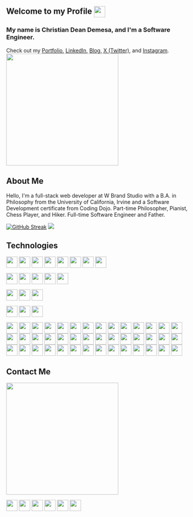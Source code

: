 ## Welcome to my Profile <a href="https://camo.githubusercontent.com/d3359cb00ab0b5ed8f2e1fe3fceb4fbaf3b614340f8c0db99c17b9f50b351770/68747470733a2f2f656d6f6a69732e736c61636b6d6f6a69732e636f6d2f656d6f6a69732f696d616765732f313533313834393433302f343234362f626c6f622d73756e676c61737365732e6769663f31353331383439343330" target="blank"><img align="center" src="https://camo.githubusercontent.com/d3359cb00ab0b5ed8f2e1fe3fceb4fbaf3b614340f8c0db99c17b9f50b351770/68747470733a2f2f656d6f6a69732e736c61636b6d6f6a69732e636f6d2f656d6f6a69732f696d616765732f313533313834393433302f343234362f626c6f622d73756e676c61737365732e6769663f31353331383439343330" height="30" /></a>

### My name is Christian Dean Demesa, and I'm a Software Engineer.
Check out my [Portfolio](https://christian-dean-demesa-portfolio.netlify.app/), [LinkedIn](https://www.linkedin.com/in/dyslecixdev/), [Blog](https://logiclyceum.com/), [X (Twitter)](https://twitter.com/DyslecixDev), and [Instagram](https://www.instagram.com/dyslecixdev/).
<br/>
<a href="https://media4.giphy.com/media/1GEATImIxEXVR79Dhk/giphy.gif?cid=ecf05e478nfj4pbbkeapo5cuahzcgf9apq4eo0pov8ojncil&rid=giphy.gif&ct=g" target="blank"><img align="center" src="https://media4.giphy.com/media/1GEATImIxEXVR79Dhk/giphy.gif?cid=ecf05e478nfj4pbbkeapo5cuahzcgf9apq4eo0pov8ojncil&rid=giphy.gif&ct=g" height="300" /></a>

## About Me
Hello, I'm a full-stack web developer at W Brand Studio with a B.A. in Philosophy from the University of California, Irvine and a Software Development certificate from Coding Dojo. Part-time Philosopher, Pianist, Chess Player, and Hiker. Full-time Software Engineer and Father.

[![GitHub Streak](https://github-readme-streak-stats.herokuapp.com?user=dyslecixdev&date_format=M%20j%5B%2C%20Y%5D)](https://git.io/streak-stats)
<img src="https://github-readme-stats.vercel.app/api/top-langs/?username=dyslecixdev&layout=compact&repo=github-readme-stats" />

## Technologies

<a href="https://img.shields.io/badge/Languages-HTML-f9501c" target="blank"><img align="center" src="https://img.shields.io/badge/Languages-HTML-f9501c" height="30" /></a>
<a href="https://img.shields.io/badge/-CSS-1878bb" target="blank"><img align="center" src="https://img.shields.io/badge/-CSS-1878bb" height="30" /></a>
<a href="https://img.shields.io/badge/-JavaScript-F0DB4F" target="blank"><img align="center" src="https://img.shields.io/badge/-JavaScript-F0DB4F" height="30" /></a>
<a href="https://img.shields.io/badge/-TypeScript-0079CA" target="blank"><img align="center" src="https://img.shields.io/badge/-TypeScript-0079CA" height="30" /></a>
<a href="https://img.shields.io/badge/-Python-FFC300" target="blank"><img align="center" src="https://img.shields.io/badge/-Python-FFC300" height="30" /></a>
<a href="https://img.shields.io/badge/-Java-EC2A2D" target="blank"><img align="center" src="https://img.shields.io/badge/-Java-EC2A2D" height="30" /></a>
<a href="https://img.shields.io/badge/-NoSQL-037805" target="blank"><img align="center" src="https://img.shields.io/badge/-NoSQL-037805" height="30" /></a>
<a href="https://img.shields.io/badge/-SQL-1E75BA" target="blank"><img align="center" src="https://img.shields.io/badge/-SQL-1E75BA" height="30" /></a>

<a href="https://img.shields.io/badge/Frameworks-React.js-00D5F7" target="blank"><img align="center" src="https://img.shields.io/badge/Frameworks and Libraries-React.js-00D5F7" height="30" /></a>
<a href="https://img.shields.io/badge/-Next.js-black" target="blank"><img align="center" src="https://img.shields.io/badge/-Next.js-black" height="30" /></a>
<a href="https://img.shields.io/badge/-Angular-D6002F" target="blank"><img align="center" src="https://img.shields.io/badge/-Angular-D6002F" height="30" /></a>
<a href="https://img.shields.io/badge/-Flask-white" target="blank"><img align="center" src="https://img.shields.io/badge/-Flask-white" height="30" /></a>
<a href="https://img.shields.io/badge/-Spring Boot-72B646" target="blank"><img align="center" src="https://img.shields.io/badge/-Spring Boot-72B646" height="30" /></a>

<a href="https://img.shields.io/badge/Databases-MongoDB-5FAB49" target="blank"><img align="center" src="https://img.shields.io/badge/Databases-MongoDB-5FAB49" height="30" /></a>
<a href="https://img.shields.io/badge/-MySQL-106279" target="blank"><img align="center" src="https://img.shields.io/badge/-MySQL-106279" height="30" /></a>
<a href="https://img.shields.io/badge/-SQLite-4E7AAD" target="blank"><img align="center" src="https://img.shields.io/badge/-SQLite-4E7AAD" height="30" /></a>

<a href="https://img.shields.io/badge/Deployment-Vercel-black" target="blank"><img align="center" src="https://img.shields.io/badge/Deployment-Vercel-black" height="30" /></a>
<a href="https://img.shields.io/badge/-Netlify-34C3BB" target="blank"><img align="center" src="https://img.shields.io/badge/-Netlify-34C3BB" height="30" /></a>
<a href="https://img.shields.io/badge/-Render-74f0cc" target="blank"><img align="center" src="https://img.shields.io/badge/-Render-74f0cc" height="30" /></a>

<a href="https://img.shields.io/badge/Other Tools-VS Code-black" target="blank"><img align="center" src="https://img.shields.io/badge/Other Tools-VS Code-black" height="30" /></a>
<a href="https://img.shields.io/badge/-Git-F0573B" target="blank"><img align="center" src="https://img.shields.io/badge/-Git-F0573B" height="30" /></a>
<a href="https://img.shields.io/badge/-GitHub-black" target="blank"><img align="center" src="https://img.shields.io/badge/-GitHub-black" height="30" /></a>
<a href="https://img.shields.io/badge/-Bitbucket-2F88FF" target="blank"><img align="center" src="https://img.shields.io/badge/-Bitbucket-2F88FF" height="30" /></a>
<a href="https://img.shields.io/badge/-Figma-F34E1D" target="blank"><img align="center" src="https://img.shields.io/badge/-Figma-F34E1D" height="30" /></a>
<a href="https://img.shields.io/badge/-Canva-33c6cd" target="blank"><img align="center" src="https://img.shields.io/badge/-Canva-33c6cd" height="30" /></a>
<a href="https://img.shields.io/badge/-jQuery-146DAE" target="blank"><img align="center" src="https://img.shields.io/badge/-jQuery-146DAE" height="30" /></a>
<a href="https://img.shields.io/badge/-Vite-FCB923" target="blank"><img align="center" src="https://img.shields.io/badge/-Vite-FCB923" height="30" /></a>
<a href="https://img.shields.io/badge/-ESLint-EA6322" target="blank"><img align="center" src="https://img.shields.io/badge/-ESLint-EA6322" height="30" /></a>
<a href="https://img.shields.io/badge/-Prettier-C08EC0" target="blank"><img align="center" src="https://img.shields.io/badge/-Prettier-C08EC0" height="30" /></a>
<a href="https://img.shields.io/badge/-Docker-259EC8" target="blank"><img align="center" src="https://img.shields.io/badge/-Docker-259EC8" height="30" /></a>
<a href="https://img.shields.io/badge/-Node.js-7FC728" target="blank"><img align="center" src="https://img.shields.io/badge/-Node.js-7FC728" height="30" /></a>
<a href="https://img.shields.io/badge/-Express.js-F0DB4F" target="blank"><img align="center" src="https://img.shields.io/badge/-Express.js-F0DB4F" height="30" /></a>
<a href="https://img.shields.io/badge/-Mongoose-5FAB49" target="blank"><img align="center" src="https://img.shields.io/badge/-Mongoose-5FAB49" height="30" /></a>
<a href="https://img.shields.io/badge/-Puppeteer-3cd9a4" target="blank"><img align="center" src="https://img.shields.io/badge/-Puppeteer-3cd9a4" height="30" /></a>
<a href="https://img.shields.io/badge/-NumPy-547cd0" target="blank"><img align="center" src="https://img.shields.io/badge/-NumPy-547cd0" height="30" /></a>
<a href="https://img.shields.io/badge/-Pandas-1c0f5a" target="blank"><img align="center" src="https://img.shields.io/badge/-Pandas-1c0f5a" height="30" /></a>
<a href="https://img.shields.io/badge/-Postman-FA7241" target="blank"><img align="center" src="https://img.shields.io/badge/-Postman-FA7241" height="30" /></a>
<a href="https://img.shields.io/badge/-Firebase-FA7241" target="blank"><img align="center" src="https://img.shields.io/badge/-Firebase-FA7241" height="30" /></a>
<a href="https://img.shields.io/badge/-Supabase-42D093" target="blank"><img align="center" src="https://img.shields.io/badge/-Supabase-42D093" height="30" /></a>
<a href="https://img.shields.io/badge/-Appwrite-f0366a" target="blank"><img align="center" src="https://img.shields.io/badge/-Appwrite-f0366a" height="30" /></a>
<a href="https://img.shields.io/badge/-DigitalOcean-0B6DFF" target="blank"><img align="center" src="https://img.shields.io/badge/-DigitalOcean-0B6DFF" height="30" /></a>
<a href="https://img.shields.io/badge/-JSON-9A7CA9" target="blank"><img align="center" src="https://img.shields.io/badge/-JSON-9A7CA9" height="30" /></a>
<a href="https://img.shields.io/badge/-SASS-CC6596" target="blank"><img align="center" src="https://img.shields.io/badge/-SASS-CC6596" height="30" /></a>
<a href="https://img.shields.io/badge/-Tailwind-42A4AC" target="blank"><img align="center" src="https://img.shields.io/badge/-Tailwind-42A4AC" height="30" /></a>
<a href="https://img.shields.io/badge/-Styled Components-d776b2" target="blank"><img align="center" src="https://img.shields.io/badge/-Styled Components-d776b2" height="30" /></a>
<a href="https://img.shields.io/badge/-Bootstrap-7C24F6" target="blank"><img align="center" src="https://img.shields.io/badge/-Bootstrap-7C24F6" height="30" /></a>
<a href="https://img.shields.io/badge/-Material UI-1383ff" target="blank"><img align="center" src="https://img.shields.io/badge/-Material UI-1383ff" height="30" /></a>
<a href="https://img.shields.io/badge/-Headless UI-6cd8ff" target="blank"><img align="center" src="https://img.shields.io/badge/-Headless UI-6cd8ff" height="30" /></a>
<a href="https://img.shields.io/badge/-Angular Material-fa9017" target="blank"><img align="center" src="https://img.shields.io/badge/-Angular Material-fa9017" height="30" /></a>
<a href="https://img.shields.io/badge/-React Spring-fa7979" target="blank"><img align="center" src="https://img.shields.io/badge/-React Spring-fa7979" height="30" /></a>
<a href="https://img.shields.io/badge/-Framer Motion-eb1bc3" target="blank"><img align="center" src="https://img.shields.io/badge/-Framer Motion-eb1bc3" height="30" /></a>
<a href="https://img.shields.io/badge/-Three.js-white" target="blank"><img align="center" src="https://img.shields.io/badge/-Three.js-white" height="30" /></a>
<a href="https://img.shields.io/badge/-Axios-804d95" target="blank"><img align="center" src="https://img.shields.io/badge/-Axios-804d95" height="30" /></a>
<a href="https://img.shields.io/badge/-Zustand-ebb543" target="blank"><img align="center" src="https://img.shields.io/badge/-Zustand-ebb543" height="30" /></a>
<a href="https://img.shields.io/badge/-Redux-7248B7" target="blank"><img align="center" src="https://img.shields.io/badge/-Redux-7248B7" height="30" /></a>
<a href="https://img.shields.io/badge/-Formik-0a56cb" target="blank"><img align="center" src="https://img.shields.io/badge/-Formik-0a56cb" height="30" /></a>
<a href="https://img.shields.io/badge/-Yup-black" target="blank"><img align="center" src="https://img.shields.io/badge/-Yup-black" height="30" /></a>
<a href="https://img.shields.io/badge/-React Testing Library-00D5F7" target="blank"><img align="center" src="https://img.shields.io/badge/-React Testing Library-00D5F7" height="30" /></a>
<a href="https://img.shields.io/badge/-Jest-CB4C26" target="blank"><img align="center" src="https://img.shields.io/badge/-Jest-CB4C26" height="30" /></a>
<a href="https://img.shields.io/badge/-Vitest-7ba525" target="blank"><img align="center" src="https://img.shields.io/badge/-Vitest-7ba525" height="30" /></a>
<a href="https://img.shields.io/badge/-WordPress-0070E0" target="blank"><img align="center" src="https://img.shields.io/badge/-WordPress-0070E0" height="30" /></a>

## Contact Me
<a href="https://media.giphy.com/media/Jxt4LYaJ7jCI8/giphy-downsized-large.gif" target="blank"><img align="center" src="https://media.giphy.com/media/Jxt4LYaJ7jCI8/giphy-downsized-large.gif" height="300" /></a>

<a href="https://github.com/dyslecixdev" target="blank"><img align="center" src="https://img.shields.io/github/followers/dyslecixdev?style=social" height="30" /></a>
<a href="https://christian-dean-demesa-portfolio.netlify.app/" target="blank"><img align="center" src="https://img.shields.io/badge/-Portfolio-9d3582" height="30" /></a>
<a href="https://www.linkedin.com/in/dyslecixdev/" target="blank"><img align="center" src="https://img.shields.io/badge/-Linkedin-0b66c2" height="30" /></a>
<a href="https://logiclyceum.com/" target="blank"><img align="center" src="https://img.shields.io/badge/-Blog-4639ab" height="30" /></a>
<a href="https://twitter.com/DyslecixDev" target="blank"><img align="center" src="https://img.shields.io/badge/-X (Twitter)-black" height="30" /></a>
<a href="https://www.instagram.com/dyslecixdev/" target="blank"><img align="center" src="https://img.shields.io/badge/-Instagram-e6446b" height="30" /></a>


